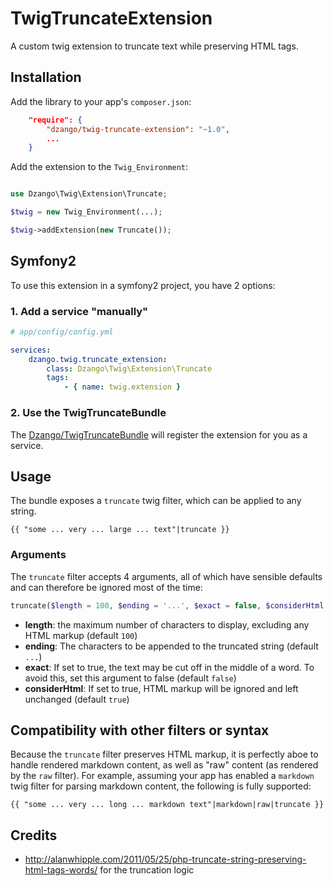 TwigTruncateExtension
=====================

A custom twig extension to truncate text while preserving HTML tags.

Installation
------------

Add the library to your app's `composer.json`:

```json
    "require": {
        "dzango/twig-truncate-extension": "~1.0",
        ...
    }

```

Add the extension to the `Twig_Environment`:

```php

use Dzango\Twig\Extension\Truncate;

$twig = new Twig_Environment(...);

$twig->addExtension(new Truncate());
```

Symfony2
--------

To use this extension in a symfony2 project, you have 2 options:

### 1. Add a service "manually"

```yaml
# app/config/config.yml

services:
    dzango.twig.truncate_extension:
        class: Dzango\Twig\Extension\Truncate
        tags:
            - { name: twig.extension }
```

### 2. Use the TwigTruncateBundle

The [Dzango/TwigTruncateBundle](https://github.com/dzango/TwigTruncateBundle) will register the extension for you as a service.

Usage
-----

The bundle exposes a `truncate` twig filter, which can be applied to any string.

```twig
{{ "some ... very ... large ... text"|truncate }}
```

### Arguments

The `truncate` filter accepts 4 arguments, all of which have sensible defaults and can therefore be ignored most of the time:

```php
truncate($length = 100, $ending = '...', $exact = false, $considerHtml = true)
```

* **length**: the maximum number of characters to display, excluding any HTML markup (default `100`)
* **ending**: The characters to be appended to the truncated string (default `...`)
* **exact**: If set to true, the text may be cut off in the middle of a word. To avoid this, set this argument to false (default `false`)
* **considerHtml**: If set to true, HTML markup will be ignored and left unchanged (default `true`)

Compatibility with other filters or syntax
------------------------------------------

Because the `truncate` filter preserves HTML markup, it is perfectly aboe to handle rendered markdown content, as well as "raw" content (as rendered by the `raw` filter). For example, assuming your app has enabled a `markdown` twig filter for parsing markdown content, the following is fully supported:

```twig
{{ "some ... very ... long ... markdown text"|markdown|raw|truncate }}
```

Credits
-------

 * http://alanwhipple.com/2011/05/25/php-truncate-string-preserving-html-tags-words/ for the truncation logic
